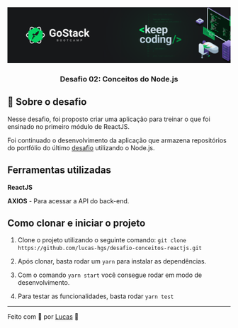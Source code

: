 <img alt="GoStack" src="src/images/desafio.png" />

<h3 align="center">
  Desafio 02: Conceitos do Node.js
</h3>

## :rocket: Sobre o desafio

Nesse desafio, foi proposto criar uma aplicação para treinar o que foi ensinado no primeiro módulo de ReactJS.

Foi continuado o desenvolvimento da aplicação que armazena repositórios do portfólio do último [desafio](https://github.com/lucas-hgs/desafio-conceitos-nodejs) utilizando o Node.js.

## Ferramentas utilizadas

**ReactJS**

**AXIOS** - Para acessar a API do back-end.

## Como clonar e iniciar o projeto

1. Clone o projeto utilizando o seguinte comando: ```git clone https://github.com/lucas-hgs/desafio-conceitos-reactjs.git```

2. Após clonar, basta rodar um ```yarn``` para instalar as dependências.

3. Com o comando ```yarn start``` você consegue rodar em modo de desenvolvimento.

4. Para testar as funcionalidades, basta rodar ```yarn test```

---

Feito com 💜 por [Lucas](https://www.linkedin.com/in/lucas-hgs/) :wave: